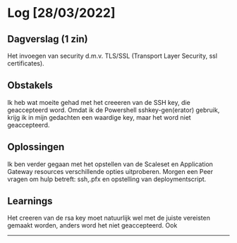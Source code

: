 # Log [28/03/2022]
 
## Dagverslag (1 zin)
Het invoegen van security d.m.v. TLS/SSL (Transport Layer Security, ssl certificates).
## Obstakels
Ik heb wat moeite gehad met het creeeren van de SSH key, die geaccepteerd word.
Omdat ik de Powershell sshkey-gen(erator) gebruik, krijg ik in mijn gedachten een waardige key, maar het word niet geaccepteerd. 

## Oplossingen
Ik ben verder gegaan met het opstellen van de Scaleset en Application Gateway resources verschillende opties uitproberen. Morgen een Peer vragen om hulp betreft: ssh,.pfx en opstelling van deploymentscript.

## Learnings
Het creeren van de rsa key moet natuurlijk wel met de juiste vereisten gemaakt worden, anders word het niet geaccepteerd. Ook 


---
